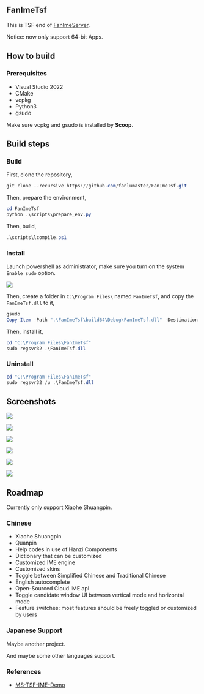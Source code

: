 ## FanImeTsf

This is TSF end of [FanImeServer](https://github.com/fanlumaster/FanImeServer).

Notice: now only support 64-bit Apps.

## How to build

### Prerequisites

- Visual Studio 2022
- CMake
- vcpkg
- Python3
- gsudo

Make sure vcpkg and gsudo is installed by **Scoop**.

## Build steps

### Build

First, clone the repository,

```powershell
git clone --recursive https://github.com/fanlumaster/FanImeTsf.git
```

Then, prepare the environment,

```powershell
cd FanImeTsf
python .\scripts\prepare_env.py
```

Then, build,

```powershell
.\scripts\lcompile.ps1
```

### Install

Launch powershell as administrator, make sure you turn on the system `Enable sudo` option.

![](https://i.postimg.cc/zJCn9Cnn/image.png)

Then, create a folder in `C:\Program Files\` named `FanImeTsf`, and copy the `FanImeTsf.dll` to it,

```powershell
gsudo
Copy-Item -Path ".\FanImeTsf\build64\Debug\FanImeTsf.dll" -Destination "C:\Program Files\FanImeTsf"
```

Then, install it,

```powershell
cd "C:\Program Files\FanImeTsf"
sudo regsvr32 .\FanImeTsf.dll
```

### Uninstall

```powershell
cd "C:\Program Files\FanImeTsf"
sudo regsvr32 /u .\FanImeTsf.dll
```

## Screenshots

![](https://i.postimg.cc/v8Bpx6Gf/image.png)

![](https://i.postimg.cc/ssBgtM5M/image.png)

![](https://i.postimg.cc/ryDqXH0B/image.png)

![](https://i.postimg.cc/2m9WJTgR/image.png)

![](https://i.postimg.cc/L96qQZT8/image.png)

![](https://i.postimg.cc/FNcz9QTv/image.png)

## Roadmap

Currently only support Xiaohe Shuangpin.

### Chinese

- Xiaohe Shuangpin
- Quanpin
- Help codes in use of Hanzi Components
- Dictionary that can be customized
- Customized IME engine
- Customized skins
- Toggle between Simplified Chinese and Traditional Chinese
- English autocomplete
- Open-Sourced Cloud IME api
- Toggle candidate window UI between vertical mode and horizontal mode
- Feature switches: most features should be freely toggled or customized by users

### Japanese Support

Maybe another project.

And maybe some other languages support.

### References

- [MS-TSF-IME-Demo](https://github.com/microsoft/Windows-classic-samples/tree/main/Samples/IME/cpp/SampleIME)
